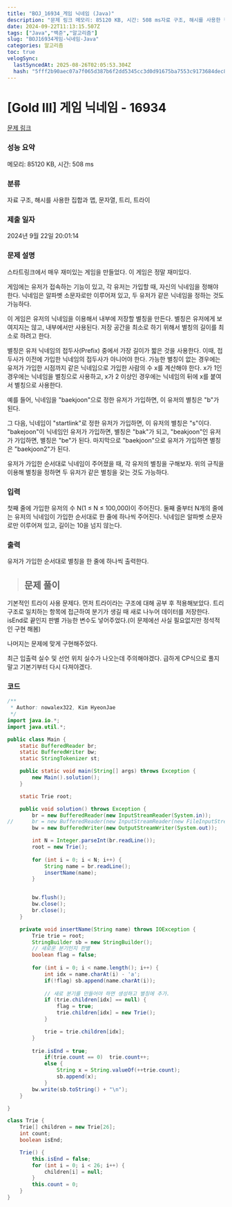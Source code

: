 ```yaml
---
title: "BOJ_16934_게임 닉네임 (Java)"
description: "문제 링크 메모리: 85120 KB, 시간: 508 ms자료 구조, 해시를 사용한 집합과 맵, 문자열, 트리, 트라이2024년 9월 22일 20:01:14기본적인 트라이 사용 문제다. 먼저 트라이라는 구조에 대해 공부 후 적용해보았다.트리 구조로 일치하는 항목에 접근하"
date: 2024-09-22T11:13:15.507Z
tags: ["Java","백준","알고리즘"]
slug: "BOJ16934게임-닉네임-Java"
categories: 알고리즘
toc: true
velogSync:
  lastSyncedAt: 2025-08-26T02:05:53.304Z
  hash: "5fff2b90aec07a7f065d387b6f2dd5345cc3d0d91675ba7553c9173684dec88c"
---
```


# [Gold III] 게임 닉네임 - 16934 

[문제 링크](https://www.acmicpc.net/problem/16934) 

### 성능 요약

메모리: 85120 KB, 시간: 508 ms

### 분류

자료 구조, 해시를 사용한 집합과 맵, 문자열, 트리, 트라이

### 제출 일자

2024년 9월 22일 20:01:14

### 문제 설명

<p>스타트링크에서 매우 재미있는 게임을 만들었다. 이 게임은 정말 재미있다.</p>

<p>게임에는 유저가 접속하는 기능이 있고, 각 유저는 가입할 때, 자신의 닉네임을 정해야 한다. 닉네임은 알파벳 소문자로만 이루어져 있고, 두 유저가 같은 닉네임을 정하는 것도 가능하다.</p>

<p>이 게임은 유저의 닉네임을 이용해서 내부에 저장할 별칭을 만든다. 별칭은 유저에게 보여지지는 않고, 내부에서만 사용된다. 저장 공간을 최소로 하기 위해서 별칭의 길이를 최소로 하려고 한다.</p>

<p>별칭은 유저 닉네임의 접두사(Prefix) 중에서 가장 길이가 짧은 것을 사용한다. 이때, 접두사가 이전에 가입한 닉네임의 접두사가 아니어야 한다. 가능한 별칭이 없는 경우에는 유저가 가입한 시점까지 같은 닉네임으로 가입한 사람의 수 x를 계산해야 한다. x가 1인 경우에는 닉네임을 별칭으로 사용하고, x가 2 이상인 경우에는 닉네임의 뒤에 x를 붙여서 별칭으로 사용한다.</p>

<p>예를 들어, 닉네임을 "baekjoon"으로 정한 유저가 가입하면, 이 유저의 별칭은 "b"가 된다. </p>

<p>그 다음, 닉네임이 "startlink"로 정한 유저가 가입하면, 이 유저의 별칭은 "s"이다. "bakejoon"이 닉네임인 유저가 가입하면, 별칭은 "bak"가 되고, "beakjoon"인 유저가 가입하면, 별칭은 "be"가 된다. 마지막으로 "baekjoon"으로 유저가 가입하면 별칭은 "baekjoon2"가 된다.</p>

<p>유저가 가입한 순서대로 닉네임이 주어졌을 때, 각 유저의 별칭을 구해보자. 위의 규칙을 이용해 별칭을 정하면 두 유저가 같은 별칭을 갖는 것도 가능하다.</p>

### 입력 

 <p>첫째 줄에 가입한 유저의 수 N(1 ≤ N ≤ 100,000)이 주어진다. 둘째 줄부터 N개의 줄에는 유저의 닉네임이 가입한 순서대로 한 줄에 하나씩 주어진다. 닉네임은 알파벳 소문자로만 이루어져 있고, 길이는 10을 넘지 않는다.</p>

### 출력 

 <p>유저가 가입한 순서대로 별칭을 한 줄에 하나씩 출력한다.</p>

> ## 문제 풀이

기본적인 트라이 사용 문제다. 먼저 트라이라는 구조에 대해 공부 후 적용해보았다.
트리 구조로 일치하는 항목에 접근하여 분기가 생길 때 새로 나누어 데이터를 저장한다. isEnd로 끝인지 판별 가능한 변수도 넣어주었다.(이 문제에선 사실 필요없지만 정석적인 구현 해봄)

나머지는 문제에 맞게 구현해주었다.

최근 입출력 실수 및 선언 위치 실수가 나오는데 주의해야겠다. 급하게 CP식으로 풀지 말고 기본기부터 다시 다져야겠다.

### 코드
```java
/**
 * Author: nowalex322, Kim HyeonJae
 */
import java.io.*;
import java.util.*;

public class Main {
	static BufferedReader br;
	static BufferedWriter bw;
	static StringTokenizer st;

	public static void main(String[] args) throws Exception {
		new Main().solution();
	}

	static Trie root;

	public void solution() throws Exception {
		br = new BufferedReader(new InputStreamReader(System.in));
//		br = new BufferedReader(new InputStreamReader(new FileInputStream("input.txt")));
		bw = new BufferedWriter(new OutputStreamWriter(System.out));

		int N = Integer.parseInt(br.readLine());
		root = new Trie();
		
		for (int i = 0; i < N; i++) {
			String name = br.readLine();
			insertName(name);
		}


		bw.flush();
		bw.close();
		br.close();
	}

	private void insertName(String name) throws IOException {
		Trie trie = root;
		StringBuilder sb = new StringBuilder();
		// 새로운 분기인지 판별 
		boolean flag = false;
		
		for (int i = 0; i < name.length(); i++) {
			int idx = name.charAt(i) - 'a';
			if(!flag) sb.append(name.charAt(i));
			
			// 새로 분기를 만들어야 하면 생성하고 별칭에 추가. 
			if (trie.children[idx] == null) {
				flag = true;
				trie.children[idx] = new Trie();
			}

			trie = trie.children[idx];
		}
		
		trie.isEnd = true;
			if(trie.count == 0)  trie.count++;
			else {
				String x = String.valueOf(++trie.count);
				sb.append(x);
			}
		bw.write(sb.toString() + "\n");
	}

}

class Trie {
	Trie[] children = new Trie[26];
	int count;
	boolean isEnd;

	Trie() {
		this.isEnd = false;
		for (int i = 0; i < 26; i++) {
			children[i] = null;
		}
		this.count = 0;
	}
}
```